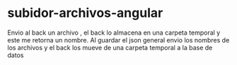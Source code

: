 # subidor-archivos-angular

Envio al back un archivo , el back lo almacena en una carpeta temporal y este me retorna un nombre. Al guardar el json general envio los nombres de los archivos y el back los mueve de una carpeta temporal a la base de datos
